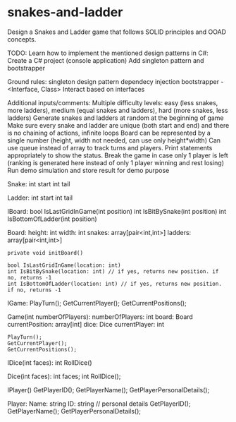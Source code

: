# snakes-and-ladder
 Design a Snakes and Ladder game that follows SOLID principles and OOAD concepts.


TODO:
Learn how to implement the mentioned design patterns in C#:
Create a C# project (console application)
Add singleton pattern and bootstrapper

Ground rules:
singleton design pattern
dependecy injection
bootstrapper - <Interface, Class>
Interact based on interfaces

Additional inputs/comments:
Multiple difficulty levels: easy (less snakes, more ladders), medium (equal snakes and ladders), hard (more snakes, less ladders)
Generate snakes and ladders at random at the beginning of game
Make sure every snake and ladder are unique (both start and end) and there is no chaining of actions, infinite loops
Board can be represented by a single number (height, width not needed, can use only height*width)
Can use queue instead of array to track turns and players.
Print statements appropriately to show the status.
Break the game in case only 1 player is left (ranking is generated here instead of only 1 player winning and rest losing)
Run demo simulation and store result for demo purpose


Snake:
    int start
    int tail

Ladder:
    int start
    int tail

IBoard:
    bool IsLastGridInGame(int position)
    int IsBitBySnake(int position)
    int IsBottomOfLadder(int position)

Board:
    height: int
    width: int
    snakes: array[pair<int,int>]
    ladders: array[pair<int,int>]

    private void initBoard()

    bool IsLastGridInGame(location: int)
    int IsBitBySnake(location: int) // if yes, returns new position. if no, returns -1
    int IsBottomOfLadder(location: int) // if yes, returns new position. if no, returns -1

IGame:
    PlayTurn();
    GetCurrentPlayer();
    GetCurrentPositions();

Game(int numberOfPlayers):
    numberOfPlayers: int
    board: Board
    currentPosition: array[int]
    dice: Dice
    currentPlayer: int

    PlayTurn();
    GetCurrentPlayer();
    GetCurrentPositions();
    

IDice(int faces):
    int RollDice()

Dice(int faces):
    int faces;
    int RollDice();

IPlayer()
    GetPlayerID();
    GetPlayerName();
    GetPlayerPersonalDetails();

Player:
    Name: string
    ID: string
    // personal details
    GetPlayerID();
    GetPlayerName();
    GetPlayerPersonalDetails();